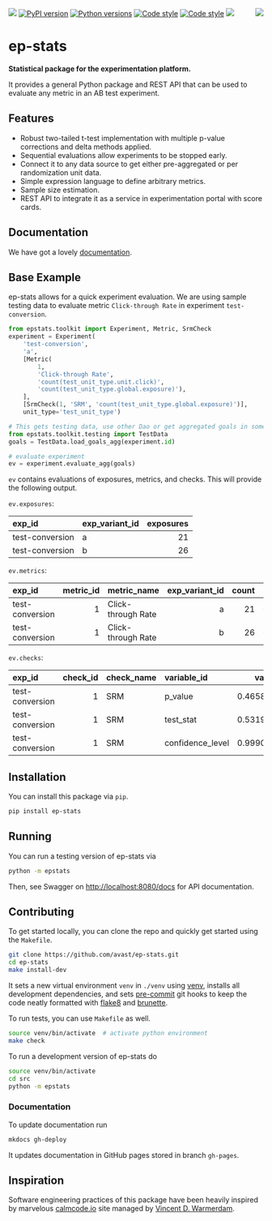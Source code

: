 ![](https://img.shields.io/github/workflow/status/avast/ep-stats/Code%20Checks?color=green)
[![PyPI version](https://img.shields.io/pypi/v/ep-stats?color=green)](https://pypi.org/project/ep-stats/)
[![Python versions](https://img.shields.io/pypi/pyversions/ep-stats?color=green)](https://pypi.org/project/ep-stats/)
[![Code style](https://img.shields.io/badge/formatted%20with-brunette-362511)](https://github.com/odwyersoftware/brunette)
[![Code style](https://img.shields.io/badge/styled%20with-flake8-green)](https://flake8.pycqa.org/en/latest/)
![](https://img.shields.io/github/languages/code-size/avast/ep-stats?color=green)
<img src="theme/experiment_b.png" align="right" />

# ep-stats

**Statistical package for the experimentation platform.**

It provides a general Python package and REST API that can be used to evaluate any metric
in an AB test experiment.

## Features

* Robust two-tailed t-test implementation with multiple p-value corrections and delta methods applied.
* Sequential evaluations allow experiments to be stopped early.
* Connect it to any data source to get either pre-aggregated or per randomization unit data.
* Simple expression language to define arbitrary metrics.
* Sample size estimation.
* REST API to integrate it as a service in experimentation portal with score cards.

## Documentation

We have got a lovely [documentation](https://avast.github.io/ep-stats/).

## Base Example

ep-stats allows for a quick experiment evaluation. We are using sample testing data to evaluate metric `Click-through Rate` in experiment `test-conversion`.

```python
from epstats.toolkit import Experiment, Metric, SrmCheck
experiment = Experiment(
    'test-conversion',
    'a',
    [Metric(
        1,
        'Click-through Rate',
        'count(test_unit_type.unit.click)',
        'count(test_unit_type.global.exposure)'),
    ],
    [SrmCheck(1, 'SRM', 'count(test_unit_type.global.exposure)')],
    unit_type='test_unit_type')

# This gets testing data, use other Dao or get aggregated goals in some other way.
from epstats.toolkit.testing import TestData
goals = TestData.load_goals_agg(experiment.id)

# evaluate experiment
ev = experiment.evaluate_agg(goals)
```

`ev` contains evaluations of exposures, metrics, and checks. This will provide the following output.

`ev.exposures`:

| exp_id | exp_variant_id | exposures |
| :----- | :------------- | --------: |
|test-conversion|a|21|
|test-conversion|b|26|

`ev.metrics`:

| exp_id | metric_id | metric_name | exp_variant_id | count | mean | std | sum_value | confidence_level | diff | test_stat | p_value | confidence_interval | standard_error | degrees_of_freedom |
| :----- | --------: | :---------- | -------------: | ----: | ---: | --: | --------: | ---------------: | ---: | --------: | ------: | ------------------: | -------------: | -----------------: |
|test-conversion|1|Click-through Rate|a|21|0.238095|0.436436|5|0.95|0|0|1|1.14329|0.565685|40|
|test-conversion|1|Click-through Rate|b|26|0.269231|0.452344|7|0.95|0.130769|0.223152|0.82446|1.18137|0.586008|43.5401|

`ev.checks`:

| exp_id | check_id | check_name | variable_id | value |
| :----- | -------: | :--------- | :---------- | ----: |
|test-conversion|1|SRM|p_value|0.465803|
|test-conversion|1|SRM|test_stat|0.531915|
|test-conversion|1|SRM|confidence_level|0.999000|

## Installation

You can install this package via `pip`.

```bash
pip install ep-stats
```

## Running

You can run a testing version of ep-stats via

```bash
python -m epstats
```

Then, see Swagger on [http://localhost:8080/docs](http://localhost:8080/docs) for API documentation.

## Contributing

To get started locally, you can clone the repo and quickly get started using the `Makefile`.

```bash
git clone https://github.com/avast/ep-stats.git
cd ep-stats
make install-dev
```

It sets a new virtual environment `venv` in `./venv` using [venv](https://packaging.python.org/guides/installing-using-pip-and-virtual-environments/), installs all development dependencies, and sets [pre-commit](https://pre-commit.com/) git hooks to keep the code neatly formatted with [flake8](https://pypi.org/project/flake8/) and [brunette](https://pypi.org/project/brunette/).

To run tests, you can use `Makefile` as well.

```bash
source venv/bin/activate  # activate python environment
make check
```

To run a development version of ep-stats do

```bash
source venv/bin/activate
cd src
python -m epstats
```

### Documentation

To update documentation run

```bash
mkdocs gh-deploy
```

It updates documentation in GitHub pages stored in branch `gh-pages`.

## Inspiration

Software engineering practices of this package have been heavily inspired by marvelous [calmcode.io](https://calmcode.io/) site managed by [Vincent D. Warmerdam](https://github.com/koaning).
